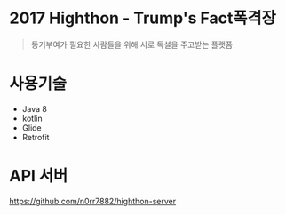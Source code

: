 # 2017 Highthon - Trump's Fact폭격장
> 동기부여가 필요한 사람들을 위해 서로 독설을 주고받는 플랫폼
# 사용기술
* Java 8
* kotlin
* Glide
* Retrofit
# API 서버
https://github.com/n0rr7882/highthon-server
